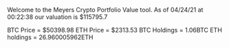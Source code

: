 Welcome to the Meyers Crypto Portfolio Value tool. 
As of 04/24/21 at 00:22:38 our valuation is $115795.7 

BTC Price = $50398.98
 ETH Price = $2313.53
BTC Holdings = 1.06BTC
 ETH holdings = 26.960005962ETH 
